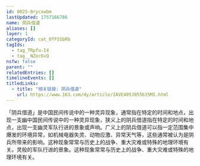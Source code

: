 ```yaml
---
id: 0025-8rycxwbm
lastUpdated: 1757166786
name: 阴兵借道
aliases: []
layer: 1
categoryId: cat_OfFSSbRb
tagIds:
  - tag_TRpfu-I4
  - tag__NZec6vQ
nsfw: false
parent: ""
relatedEntries: []
timelineEvents: []
titledLinks:
  - title: "相关链接: 阴兵借道"
    url: https://www.163.com/dy/article/IAVE405J05563SMI.html
---
```


「阴兵借道」是中国民间传说中的一种灵异现象，通常指在特定的时间和地点，出现一支幽中国民间传说中的一种灵异现象，狭义上的阴兵借道指在特定的时间和地点，出现一支幽灵军队行进的景象或声响。广义上的阴兵借道可以指一定范围集中爆发的环境异常，如机械电器失灵、动物应激、异常天气等，这些通常被认为是阴兵所带来的影响。这种现象常常与历史上的战争、重大灾难或特殊的地理环境有关。灵般的军队行进的景象。这种现象常常与历史上的战争、重大灾难或特殊的地理环境有关。